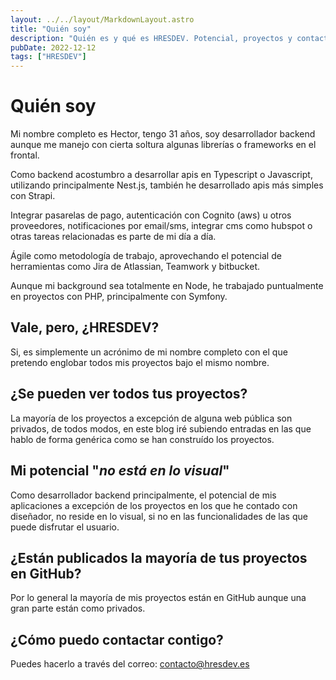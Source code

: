 ```yaml
---
layout: ../../layout/MarkdownLayout.astro
title: "Quién soy"
description: "Quién es y qué es HRESDEV. Potencial, proyectos y contacto"
pubDate: 2022-12-12
tags: ["HRESDEV"]
---
```


# Quién soy

Mi nombre completo es Hector, tengo 31 años, soy desarrollador backend aunque me manejo con cierta soltura algunas librerías o frameworks en el frontal.

Como backend acostumbro a desarrollar apis en Typescript o Javascript, utilizando principalmente Nest.js, también he desarrollado apis más simples con Strapi.

Integrar pasarelas de pago, autenticación con Cognito (aws) u otros proveedores, notificaciones por email/sms, integrar cms como hubspot o otras tareas relacionadas es parte de mi día a día.

Ágile como metodología de trabajo, aprovechando el potencial de herramientas como Jira de Atlassian, Teamwork y bitbucket.

Aunque mi background sea totalmente en Node, he trabajado puntualmente en proyectos con PHP, principalmente con Symfony.

## Vale, pero, ¿HRESDEV?

Si, es simplemente un acrónimo de mi nombre completo con el que pretendo englobar todos mis proyectos bajo el mismo nombre.

## ¿Se pueden ver todos tus proyectos?

La mayoría de los proyectos a excepción de alguna web pública son privados, de todos modos, en este blog iré subiendo entradas en las que hablo de forma genérica como se han construído los proyectos.

## Mi potencial "_no está en lo visual_"

Como desarrollador backend principalmente, el potencial de mis aplicaciones a excepción de los proyectos en los que he contado con diseñador, no reside en lo visual, si no en las funcionalidades
de las que puede disfrutar el usuario.

## ¿Están publicados la mayoría de tus proyectos en GitHub?

Por lo general la mayoría de mis proyectos están en GitHub aunque una gran parte están como privados.

## ¿Cómo puedo contactar contigo?

Puedes hacerlo a través del correo: contacto@hresdev.es

